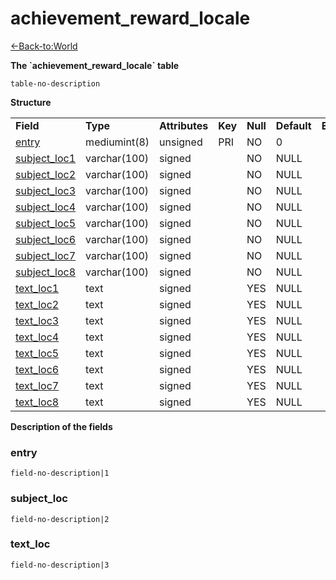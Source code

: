 # achievement\_reward\_locale

[<-Back-to:World](database-world.md)

**The \`achievement\_reward\_locale\` table**

`table-no-description`

**Structure**

|                                                         |              |                |         |          |             |           |             |
|---------------------------------------------------------|--------------|----------------|---------|----------|-------------|-----------|-------------|
| **Field**                                               | **Type**     | **Attributes** | **Key** | **Null** | **Default** | **Extra** | **Comment** |
| [entry](#entry)               | mediumint(8) | unsigned       | PRI     | NO       | 0           |           |             |
| [subject\_loc1](#subject_loc) | varchar(100) | signed         |         | NO       | NULL        |           |             |
| [subject\_loc2](#subject_loc) | varchar(100) | signed         |         | NO       | NULL        |           |             |
| [subject\_loc3](#subject_loc) | varchar(100) | signed         |         | NO       | NULL        |           |             |
| [subject\_loc4](#subject_loc) | varchar(100) | signed         |         | NO       | NULL        |           |             |
| [subject\_loc5](#subject_loc) | varchar(100) | signed         |         | NO       | NULL        |           |             |
| [subject\_loc6](#subject_loc) | varchar(100) | signed         |         | NO       | NULL        |           |             |
| [subject\_loc7](#subject_loc) | varchar(100) | signed         |         | NO       | NULL        |           |             |
| [subject\_loc8](#subject_loc) | varchar(100) | signed         |         | NO       | NULL        |           |             |
| [text\_loc1](#text_loc)       | text         | signed         |         | YES      | NULL        |           |             |
| [text\_loc2](#text_loc)       | text         | signed         |         | YES      | NULL        |           |             |
| [text\_loc3](#text_loc)       | text         | signed         |         | YES      | NULL        |           |             |
| [text\_loc4](#text_loc)       | text         | signed         |         | YES      | NULL        |           |             |
| [text\_loc5](#text_loc)       | text         | signed         |         | YES      | NULL        |           |             |
| [text\_loc6](#text_loc)       | text         | signed         |         | YES      | NULL        |           |             |
| [text\_loc7](#text_loc)       | text         | signed         |         | YES      | NULL        |           |             |
| [text\_loc8](#text_loc)       | text         | signed         |         | YES      | NULL        |           |             |

**Description of the fields**

### entry

`field-no-description|1`

### subject\_loc

`field-no-description|2`

### text\_loc

`field-no-description|3`
